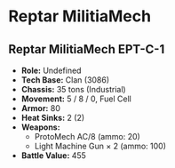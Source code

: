 # Reptar MilitiaMech
## Reptar MilitiaMech EPT-C-1
- **Role:** Undefined
- **Tech Base:** Clan (3086)
- **Chassis:** 35 tons (Industrial)
- **Movement:** 5 / 8 / 0, Fuel Cell
- **Armor:** 80
- **Heat Sinks:** 2 (2)
- **Weapons:**
  - ProtoMech AC/8 (ammo: 20)
  - Light Machine Gun × 2 (ammo: 100)
- **Battle Value:** 455

